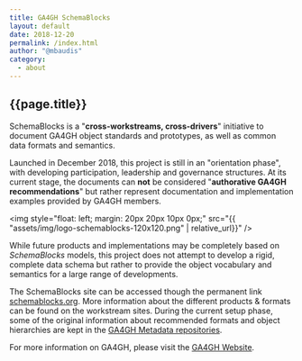 ```yaml
---
title: GA4GH SchemaBlocks
layout: default
date: 2018-12-20
permalink: /index.html
author: "@mbaudis"
category:
  - about
---
```


## {{page.title}}

SchemaBlocks is a "__cross-workstreams, cross-drivers__" initiative to document GA4GH object standards and prototypes, as well as common data formats and semantics.

Launched in December 2018, this project is still in an "orientation phase", with developing participation, leadership and governance structures. At its current stage, the documents can __not__ be considered "__authorative GA4GH recommendations__" but rather represent documentation and implementation examples provided by GA4GH members.

<img style="float: left; margin: 20px 20px 10px 0px;" src="{{ "assets/img/logo-schemablocks-120x120.png" | relative_url}}" />

While future products and implementations may be completely based on _SchemaBlocks_ models, this project does not attempt to develop a rigid, complete data schema but rather to provide the object vocabulary and semantics for a large range of developments.

The SchemaBlocks site can be accessed though the permanent link [schemablocks.org](http://schemablocks.org). More information about the different products & formats can be found on the workstream sites. During the current setup phase, some of the original information about recommended formats and object hierarchies are kept in the [GA4GH Metadata repositories](http://ga4gh-metadata.github.io).

For more information on GA4GH, please visit the [GA4GH Website](https://ga4gh.org).


